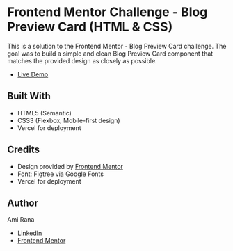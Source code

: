 # Frontend Mentor Challenge - Blog Preview Card (HTML & CSS)
<p>This is a solution to the Frontend Mentor - Blog Preview Card challenge. The goal was to build a simple and clean Blog Preview Card component that matches the provided design as closely as possible.</p>

<ul>
 <li><a href="https://frontend-mentor-challenge-2-tau.vercel.app/" target="_blank">Live Demo</a></li>
</ul>

<h2>Built With</h2>
<ul>
  <li>HTML5 (Semantic)</li>
  <li>CSS3 (Flexbox, Mobile-first design)</li>
 <li>Vercel for deployment</li>
</ul>

<h2>Credits</h2>
<ul>
  <li>Design provided by <a href="https://www.frontendmentor.io/" target="_blank">Frontend Mentor</a></li>
  <li>Font: Figtree via Google Fonts</li>
 <li>Vercel for deployment</li>
</ul>

<h2>Author</h2>
<p>Ami Rana</p>
<ul>
  <li><a href="https://www.linkedin.com/in/ami-rana/" target="_blank">LinkedIn</a></li>
  <li><a href="https://www.frontendmentor.io/profile/amirana" target="_blank">Frontend Mentor</a></li>
</ul>
